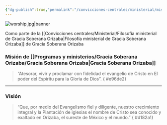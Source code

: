 ```yaml
---
{"dg-publish":true,"permalink":"/convicciones-centrales/ministerial/mision-y-vision-de-gracia-soberana-orizaba/"}
---
```


![worship.jpg|banner](/img/user/Archivos/banners/worship.jpg)

Como parte de la [[Convicciones centrales/Ministerial/Filosofía ministerial de Gracia Soberana Orizaba\|Filosofía ministerial de Gracia Soberana Orizaba]] de Gracia Soberana Orizaba 

### Misión de [[Programas y ministerios/Gracia Soberana Orizaba/Gracia Soberana Orizaba\|Gracia Soberana Orizaba]]

> “Atesorar, vivir y proclamar con fidelidad el evangelio de Cristo en El poder del Espíritu para la Gloria de Dios”.
{ #e96de2}


---
### Visión

> “Que, por medio del Evangelismo fiel y diligente, nuestro crecimiento integral y la Plantación de iglesias el nombre de Cristo sea conocido y exaltado en Orizaba, el sureste de México y el mundo.”
{ #d182a1}





